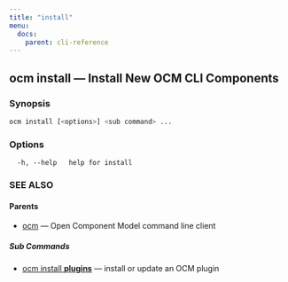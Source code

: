 ```yaml
---
title: "install"
menu:
  docs:
    parent: cli-reference
---
```

## ocm install &mdash; Install New OCM CLI Components

### Synopsis

```bash
ocm install [<options>] <sub command> ...
```

### Options

```text
  -h, --help   help for install
```

### SEE ALSO

#### Parents

* [ocm](ocm.md)	 &mdash; Open Component Model command line client


##### Sub Commands

* [ocm install <b>plugins</b>](ocm_install_plugins.md)	 &mdash; install or update an OCM plugin

